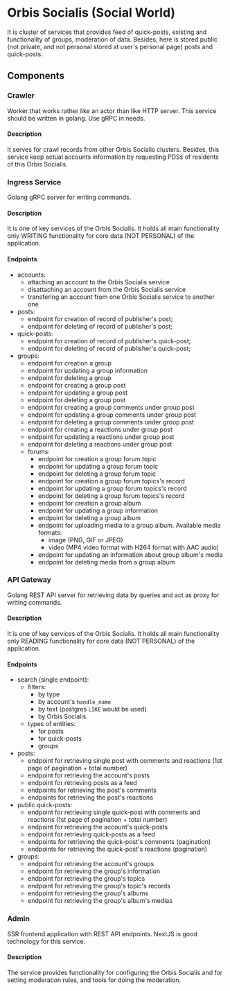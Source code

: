 # Orbis Socialis (Social World)

It is cluster of services that provides feed of quick-posts, existing and functionality of groups, moderation of data.
Besides, here is stored public (not private, and not personal stored at user's personal page) posts and quick-posts.

## Components

### Crawler

Worker that works rather like an actor than like HTTP server.
This service should be written in golang. Use gRPC in needs.

#### Description

It serves for crawl records from other Orbis Socialis clusters.
Besides, this service keep actual accounts information by requesting PDSs of residents of this Orbis Socialis.

### Ingress Service

Golang gRPC  server for writing commands.

#### Description

It is one of key services of the Orbis Socialis. It holds all main functionality only WRITING functionality for core data (NOT PERSONAL) of the application.

#### Endpoints

- accounts:
    - attaching an account to the Orbis Socialis service
    - disattaching an account from the Orbis Socialis service
    - transfering an account from one Orbis Socialis service to another one
- posts:
    - endpoint for creation of record of publisher's post;
    - endpoint for deleting of record of publisher's post;
- quick-posts:
    - endpoint for creation of record of publisher's quick-post;
    - endpoint for deleting of record of publisher's quick-post;
- groups:
    - endpoint for creation a group
    - endpoint for updating a group information
    - endpoint for deleting a group
    - endpoint for creating a group post
    - endpoint for updating a group post
    - endpoint for deleting a group post
    - endpoint for creating a group comments under group post
    - endpoint for updating a group comments under group post
    - endpoint for deleting a group comments under group post
    - endpoint for creating a reactions under group post
    - endpoint for updating a reactions under group post
    - endpoint for deleting a reactions under group post
    - forums:
        - endpoint for creation a group forum topic
        - endpoint for updating a group forum topic
        - endpoint for deleting a group forum topic
        - endpoint for creation a group forum topics's record
        - endpoint for updating a group forum topics's record
        - endpoint for deleting a group forum topics's record
        - endpoint for creation a group album
        - endpoint for updating a group information
        - endpoint for deleting a group album
        - endpoint for uploading media to a group album. Available media formats:
            - image (PNG, GIF or JPEG)
            - video (MP4 video format with H264 format with AAC audio)
        - endpoint for updating an information about group album's media
        - endpoint for deleting media from a group album

### API Gateway

Golang REST API server for retrieving data by queries and act as proxy for writing commands.

#### Description

It is one of key services of the Orbis Socialis. It holds all main functionality only READING functionality for core data (NOT PERSONAL) of the application.

#### Endpoints

- search (single endpoint):
    - filters:
        - by type
        - by account's `handle_name`
        - by text (postgres `LIKE` would be used)
        - by Orbis Socialis
    - types of entities:
        - for posts
        - for quick-posts
        - groups
- posts:
    - endpoint for retrieving single post with comments and reactions (1st page of pagination + total number)
    - endpoint for retrieving the account's posts
    - endpoint for retrieving posts as a feed
    - endpoints for retrieving the post's comments
    - endpoints for retrieving the post's reactions
- public quick-posts:
    - endpoint for retrieving single quick-post with comments and reactions (1st page of pagination + total number)
    - endpoint for retrieving the account's quick-posts
    - endpoint for retrieving quick-posts as a feed
    - endpoints for retrieving the quick-post's comments (pagination)
    - endpoints for retrieving the quick-post's reactions (pagination)
- groups:
    - endpoint for retrieving the account's groups
    - endpoint for retrieving the group's information
    - endpoint for retrieving the group's topics
    - endpoint for retrieving the group's topic's records
    - endpoint for retrieving the group's albums
    - endpoint for retrieving the group's album's medias

### Admin

SSR frontend application with REST API endpoints.
NextJS is good technology for this service.

#### Description

The service provides functionality for configuring the Orbis Socialis and for setting moderation rules, and tools for doing the moderation.

